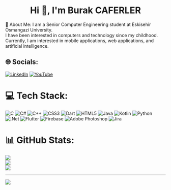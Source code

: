 <h1 align="center">Hi 👋, I'm Burak CAFERLER</h1>
💫 About Me:
 I am a Senior Computer Engineering student at Eskisehir Osmangazi University. <br> I have been interested in computers and technology since my childhood. <br> Currently, I am interested in mobile applications, web applications, and artificial intelligence.


## 🌐 Socials:
[![LinkedIn](https://img.shields.io/badge/LinkedIn-%230077B5.svg?logo=linkedin&logoColor=white)](https://linkedin.com/in/burakcaferler) [![YouTube](https://img.shields.io/badge/YouTube-%23FF0000.svg?logo=YouTube&logoColor=white)](https://youtube.com/@burakcaferler8205) 

# 💻 Tech Stack:
![C](https://img.shields.io/badge/c-%2300599C.svg?style=for-the-badge&logo=c&logoColor=white) ![C#](https://img.shields.io/badge/c%23-%23239120.svg?style=for-the-badge&logo=c-sharp&logoColor=white) ![C++](https://img.shields.io/badge/c++-%2300599C.svg?style=for-the-badge&logo=c%2B%2B&logoColor=white) ![CSS3](https://img.shields.io/badge/css3-%231572B6.svg?style=for-the-badge&logo=css3&logoColor=white) ![Dart](https://img.shields.io/badge/dart-%230175C2.svg?style=for-the-badge&logo=dart&logoColor=white) ![HTML5](https://img.shields.io/badge/html5-%23E34F26.svg?style=for-the-badge&logo=html5&logoColor=white) ![Java](https://img.shields.io/badge/java-%23ED8B00.svg?style=for-the-badge&logo=openjdk&logoColor=white) ![Kotlin](https://img.shields.io/badge/kotlin-%237F52FF.svg?style=for-the-badge&logo=kotlin&logoColor=white) ![Python](https://img.shields.io/badge/python-3670A0?style=for-the-badge&logo=python&logoColor=ffdd54) ![.Net](https://img.shields.io/badge/.NET-5C2D91?style=for-the-badge&logo=.net&logoColor=white) ![Flutter](https://img.shields.io/badge/Flutter-%2302569B.svg?style=for-the-badge&logo=Flutter&logoColor=white) ![Firebase](https://img.shields.io/badge/Firebase-039BE5?style=for-the-badge&logo=Firebase&logoColor=white) ![Adobe Photoshop](https://img.shields.io/badge/adobe%20photoshop-%2331A8FF.svg?style=for-the-badge&logo=adobe%20photoshop&logoColor=white) ![Jira](https://img.shields.io/badge/jira-%230A0FFF.svg?style=for-the-badge&logo=jira&logoColor=white)
# 📊 GitHub Stats:
![](https://github-readme-stats.vercel.app/api?username=burakcaferler&theme=dark&hide_border=false&include_all_commits=true&count_private=true)<br/>
![](https://github-readme-streak-stats.herokuapp.com/?user=burakcaferler&theme=dark&hide_border=false)<br/>
![](https://github-readme-stats.vercel.app/api/top-langs/?username=burakcaferler&theme=dark&hide_border=false&include_all_commits=true&count_private=true&layout=compact)

---
[![](https://visitcount.itsvg.in/api?id=burakcaferler&icon=0&color=0)](https://visitcount.itsvg.in)

<!-- Proudly created with GPRM ( https://gprm.itsvg.in ) -->
